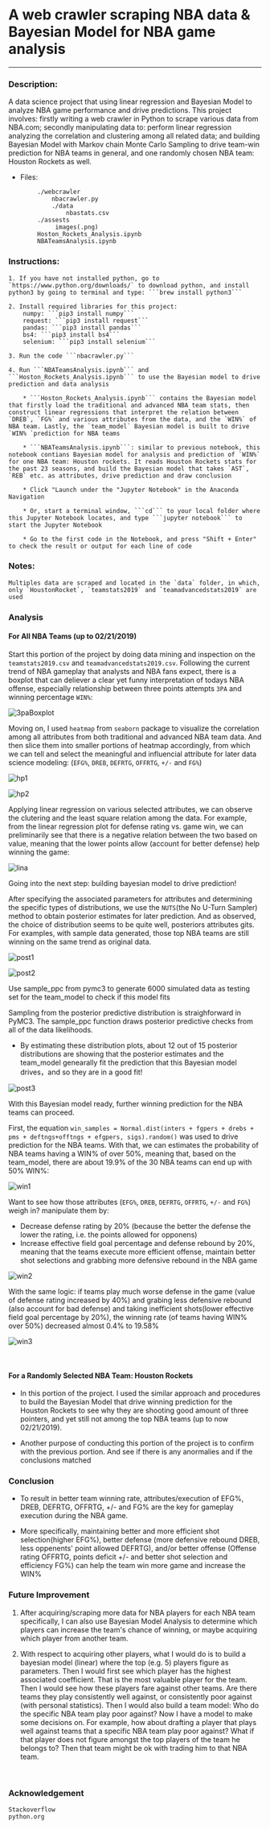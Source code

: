 # A web crawler scraping NBA data & Bayesian Model for NBA game analysis
------------------------------------

### Description: 

A data science project that using linear regression and Bayesian Model to analyze NBA game performance and drive predictions.  This project involves: firstly writing a web crawler in Python to scrape various data from NBA.com; secondly manipulating data to: perform linear regression analyzing the correlation and clustering among all related data; and building Bayesian Model with Markov chain Monte Carlo Sampling to drive team-win prediction for NBA teams in general, and one randomly chosen NBA team: Houston Rockets as well.


* Files: 
```
        ./webcrawler
            nbacrawler.py
            ./data
                nbastats.csv  
        ./assests
             images(.png)
        Hoston_Rockets_Analysis.ipynb
        NBATeamsAnalysis.ipynb   
```        

### Instructions:

    1. If you have not installed python, go to `https://www.python.org/downloads/` to download python, and install python3 by going to terminal and type: ```brew install python3```

    2. Install required libraries for this project:
        numpy: ```pip3 install numpy```
        request: ```pip3 install request```
        pandas: ```pip3 install pandas```
        bs4: ```pip3 install bs4```
        selenium: ```pip3 install selenium```

    3. Run the code ```nbacrawler.py```

    4. Run ```NBATeamsAnalysis.ipynb``` and ```Hoston_Rockets_Analysis.ipynb``` to use the Bayesian model to drive prediction and data analysis

        * ```Hoston_Rockets_Analysis.ipynb``` contains the Bayesian model that firstly load the traditional and advanced NBA team stats, then construct linear regressions that interpret the relation between `DREB`, `FG%` and various attributes from the data, and the `WIN%` of NBA team. Lastly, the `team_model` Bayesian model is built to drive `WIN% `prediction for NBA teams

        * ```NBATeamsAnalysis.ipynb```: similar to previous notebook, this notebook contians Bayesian model for analysis and prediction of `WIN%` for one NBA team: Houston rockets. It reads Houston Rockets stats for the past 23 seasons, and build the Bayesian model that takes `AST`, `REB` etc. as attributes, drive prediction and draw conclusion

        * Click "Launch under the "Jupyter Notebook" in the Anaconda Navigation

        * Or, start a terminal window, ```cd``` to your local folder where this Jupyter Notebook locates, and type ```jupyter notebook``` to start the Jupyter Notebook
        
        * Go to the first code in the Notebook, and press "Shift + Enter" to check the result or output for each line of code


### Notes:

    Multiples data are scraped and located in the `data` folder, in which, only `HoustonRocket`, `teamstats2019` and `teamadvancedstats2019` are used
    

### Analysis

#### For All NBA Teams (up to 02/21/2019)

Start this portion of the project by doing data mining and inspection on the `teamstats2019.csv` and `teamadvancedstats2019.csv`. Following the current trend of NBA gameplay that analysts and NBA fans expect, 
there is a boxplot that can deliever a clear yet funny interpretation of todays NBA offense, especially 
relationship between three points attempts `3PA` and winning percentage `WIN%`:

![3paBoxplot](https://raw.githubusercontent.com/xuzhe0205/NBADataScience/master/assets/3pabox.png)

Moving on, I used `heatmap` from `seaborn` package to visualize the correlation among all attributes from 
both traditional and advanced NBA team data. And then slice them into smaller portions of heatmap accordingly, 
from which we can tell and select the meaningful and influencial attribute for later data science modeling:
(`EFG%`, `DREB`, `DEFRTG`, `OFFRTG`, `+/-` and `FG%`)

![hp1](https://raw.githubusercontent.com/xuzhe0205/NBADataScience/master/assets/hp1.png)


![hp2](https://raw.githubusercontent.com/xuzhe0205/NBADataScience/master/assets/hp2.png)

Applying linear regression on various selected attributes, we can observe the clutering and the least square 
relation among the data. For example, from the linear regression plot for defense rating vs. game win, we can 
preliminarily see that there is a negative relation between the two based on value, meaning that the lower 
points allow (account for better defense) help winning the game:

![lina](https://raw.githubusercontent.com/xuzhe0205/NBADataScience/master/assets/lina.png)


Going into the next step: building bayesian model to drive prediction!

After specifying the associated parameters for attributes and determining the specific types of distributions, we use the `NUTS`(the No U-Turn Sampler) method to obtain posterior estimates for later prediction. And as observed, the choice of distribution seems to be quite well, posteriors attributes gits. For examples, with sample data generated, those top NBA teams are still winning on the same trend as original data. 

![post1](https://raw.githubusercontent.com/xuzhe0205/NBADataScience/master/assets/post1.png)

![post2](https://raw.githubusercontent.com/xuzhe0205/NBADataScience/master/assets/post2.png)


Use sample_ppc from pymc3 to generate 6000 simulated data as testing set for the team_model to check if this model fits

Sampling from the posterior predictive distribution is straighforward in PyMC3. The sample_ppc function draws posterior predictive checks from all of the data likelihoods.

* By estimating these distribution plots, about 12 out of 15 posterior distributions are showing that the posterior estimates and the team_model genearally fit the prediction that this Bayesian model drives，and so they are in a good fit!

![post3](https://raw.githubusercontent.com/xuzhe0205/NBADataScience/master/assets/post3.png)


With this Bayesian model ready, further winning prediction for the NBA teams can proceed. 

First, the equation `win_samples = Normal.dist(inters + fgpers + drebs + pms + deftngs+offtngs + efgpers, sigs).random()`
was used to drive prediction for the NBA teams. With that, we can estimates the probability of NBA teams having a WIN% 
of over 50%, meaning that, based on the team_model, there are about 19.9% of the 30 NBA teams can end up with 50% WIN%:

![win1](https://raw.githubusercontent.com/xuzhe0205/NBADataScience/master/assets/win1.png)

Want to see how those attributes (`EFG%`, `DREB`, `DEFRTG`, `OFFRTG`, `+/-` and `FG%`) weigh in? manipulate them by:

* Decrease defense rating by 20% (because the better the defense the lower the rating, i.e. the points allowed for opponens)
* Increase effective field goal percentage and defense rebound by 20%, meaning that the teams execute more efficient offense, maintain better shot selections and grabbing more defensive rebound in the NBA game

![win2](https://raw.githubusercontent.com/xuzhe0205/NBADataScience/master/assets/win2.png)

With the same logic: if teams play much worse defense in the game (value of defense rating increased by 40%) and grabing less defensive rebound (also account for bad defense) and taking inefficient shots(lower effective field goal percentage by 20%), the winning rate (of teams having WIN% over 50%) decreased almost 0.4% to 19.58%

![win3](https://raw.githubusercontent.com/xuzhe0205/NBADataScience/master/assets/win3.png)

<br>

#### For a Randomly Selected NBA Team: Houston Rockets

* In this portion of the project. I used the similar approach and procedures to build the Bayesian Model that drive winning prediction for the Houston Rockets to see why they are shooting good amount of three pointers, and yet still not among the top NBA teams (up to now 02/21/2019).

* Another purpose of conducting this portion of the project is to confirm with the previous portion. And see if there is any anormalies and if the conclusions matched

### Conclusion

* To result in better team winning rate, attributes/execution of EFG%, DREB, DEFRTG, OFFRTG, +/- and FG% are the key for gameplay execution during the NBA game.

* More specifically, maintaining better and more efficient shot selection(higher EFG%), better defense (more defensive rebound DREB, less oppenents' point allowed DEFRTG), and/or better offense (Offense rating OFFRTG, points deficit +/- and better shot selection and efficiency FG%) can help the team win more game and increase the WIN%


### Future Improvement

1. After acquiring/scraping more data for NBA players for each NBA team specifically, I can also use Bayesian Model Analysis to determine which players can increase the team's chance of winning, or maybe acquiring which player from another team.

2. With respect to acquiring other players, what I would do is to build a bayesian model (linear) where the top (e.g. 5) players figure as parameters. Then I would first see which player has the highest associated coefficient. That is the most valuable player for the team. Then I would see how these players fare against other teams. Are there teams they play consistently well against, or consistently poor against (with personal statistics). Then I would also build a team model: Who do the specific NBA team play poor against? Now I have a model to make some decisions on. For example, how about drafting a player that plays well against teams that a specific NBA team play poor against? What if that player does not figure amongst the top players of the team he belongs to? Then that team might be ok with trading him to that NBA team.

<br>

### Acknowledgement
    Stackoverflow
    python.org
    
